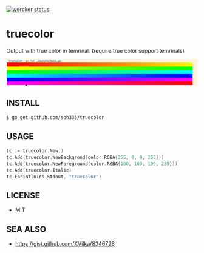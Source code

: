 [![wercker status](https://app.wercker.com/status/acada82918999d19aa45088dc7adcf59/s/master "wercker status")](https://app.wercker.com/project/byKey/acada82918999d19aa45088dc7adcf59)

# truecolor

Output with true color in temrinal. (require true color support temrinals)

![](https://raw.githubusercontent.com/soh335/truecolor/master/_example/screencapture.png)

## INSTALL

```
$ go get github.com/soh335/truecolor
```

## USAGE

```go
tc := truecolor.New()
tc.Add(truecolor.NewBackgrond(color.RGBA{255, 0, 0, 255}))
tc.Add(truecolor.NewForeground(color.RGBA{100, 100, 100, 255}))
tc.Add(truecolor.Italic)
tc.Fprintln(os.Stdout, "truecolor")
```

## LICENSE

* MIT

## SEA ALSO

* https://gist.github.com/XVilka/8346728
